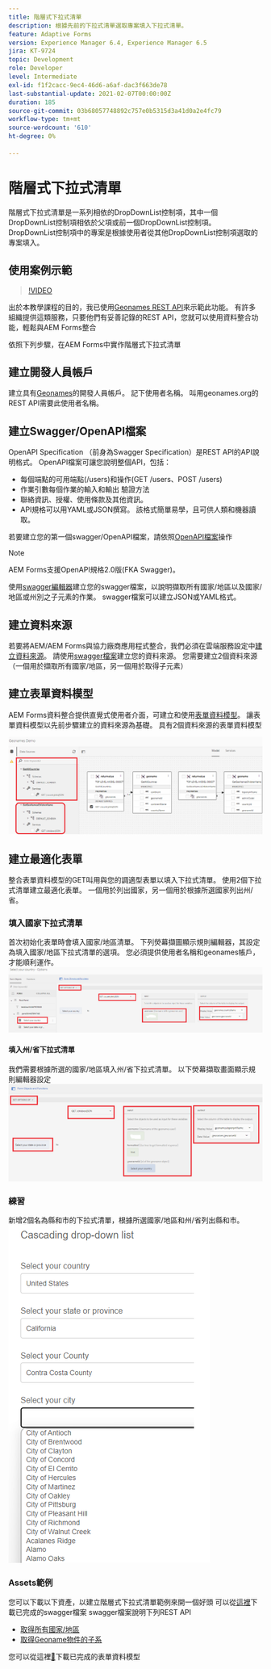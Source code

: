 ```yaml
---
title: 階層式下拉式清單
description: 根據先前的下拉式清單選取專案填入下拉式清單。
feature: Adaptive Forms
version: Experience Manager 6.4, Experience Manager 6.5
jira: KT-9724
topic: Development
role: Developer
level: Intermediate
exl-id: f1f2cacc-9ec4-46d6-a6af-dac3f663de78
last-substantial-update: 2021-02-07T00:00:00Z
duration: 185
source-git-commit: 03b68057748892c757e0b5315d3a41d0a2e4fc79
workflow-type: tm+mt
source-wordcount: '610'
ht-degree: 0%

---
```


# 階層式下拉式清單

階層式下拉式清單是一系列相依的DropDownList控制項，其中一個DropDownList控制項相依於父項或前一個DropDownList控制項。 DropDownList控制項中的專案是根據使用者從其他DropDownList控制項選取的專案填入。

## 使用案例示範

>[!VIDEO](https://video.tv.adobe.com/v/340344?quality=12&learn=on)

出於本教學課程的目的，我已使用[Geonames REST API](https://www.geonames.org/export/web-services.html)來示範此功能。
有許多組織提供這類服務，只要他們有妥善記錄的REST API，您就可以使用資料整合功能，輕鬆與AEM Forms整合

依照下列步驟，在AEM Forms中實作階層式下拉式清單

## 建立開發人員帳戶

建立具有[Geonames](https://www.geonames.org/login)的開發人員帳戶。 記下使用者名稱。 叫用geonames.org的REST API需要此使用者名稱。

## 建立Swagger/OpenAPI檔案

OpenAPI Specification （前身為Swagger Specification）是REST API的API說明格式。 OpenAPI檔案可讓您說明整個API，包括：

* 每個端點的可用端點(/users)和操作(GET /users、POST /users)
* 作業引數每個作業的輸入和輸出
驗證方法
* 聯絡資訊、授權、使用條款及其他資訊。
* API規格可以用YAML或JSON撰寫。 該格式簡單易學，且可供人類和機器讀取。

若要建立您的第一個swagger/OpenAPI檔案，請依照[OpenAPI檔案](https://swagger.io/docs/specification/2-0/basic-structure/)操作

>[!NOTE]
> AEM Forms支援OpenAPI規格2.0版(FKA Swagger)。

使用[swagger編輯器](https://editor.swagger.io/)建立您的swagger檔案，以說明擷取所有國家/地區以及國家/地區或州別之子元素的作業。 swagger檔案可以建立JSON或YAML格式。

## 建立資料來源

若要將AEM/AEM Forms與協力廠商應用程式整合，我們必須在雲端服務設定中[建立資料來源](https://experienceleague.adobe.com/docs/experience-manager-learn/forms/ic-web-channel-tutorial/parttwo.html?lang=zh-Hant)。 請使用[swagger檔案](assets/geonames-swagger-files.zip)建立您的資料來源。
您需要建立2個資料來源（一個用於擷取所有國家/地區，另一個用於取得子元素）


## 建立表單資料模型

AEM Forms資料整合提供直覺式使用者介面，可建立和使用[表單資料模型](https://experienceleague.adobe.com/docs/experience-manager-65/forms/form-data-model/create-form-data-models.html?lang=zh-Hant)。 讓表單資料模型以先前步驟建立的資料來源為基礎。 具有2個資料來源的表單資料模型

![fdm](assets/geonames-fdm.png)


## 建立最適化表單

整合表單資料模型的GET叫用與您的調適型表單以填入下拉式清單。
使用2個下拉式清單建立最適化表單。 一個用於列出國家，另一個用於根據所選國家列出州/省。

### 填入國家下拉式清單

首次初始化表單時會填入國家/地區清單。 下列熒幕擷圖顯示規則編輯器，其設定為填入國家/地區下拉式清單的選項。 您必須提供使用者名稱和geonames帳戶，才能順利運作。
![取得國家/地區](assets/get-countries-rule-editor.png)

#### 填入州/省下拉式清單

我們需要根據所選的國家/地區填入州/省下拉式清單。 以下熒幕擷取畫面顯示規則編輯器設定
![state-providle-options](assets/state-province-options.png)

### 練習

新增2個名為縣和市的下拉式清單，根據所選國家/地區和州/省列出縣和市。
![練習](assets/cascading-drop-down-exercise.png)


### Assets範例

您可以下載以下資產，以建立階層式下拉式清單範例來開一個好頭
可以從[這裡](assets/geonames-swagger-files.zip)下載已完成的swagger檔案
swagger檔案說明下列REST API
* [取得所有國家/地區](https://secure.geonames.org/countryInfoJSON?username=yourusername)
* [取得Geoname物件的子系](https://secure.geonames.org/children?formatted=true&amp;geonameId=6252001&amp;username=yourusername)

您可以從這裡[&#128279;](assets/geonames-api-form-data-model.zip)下載已完成的表單資料模型
